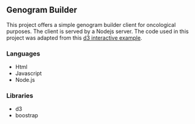 ## Genogram Builder

This project offers a simple genogram builder client for oncological purposes. The client is served by a Nodejs server. The code used in this project was adapted from this [d3 interactive example](https://bl.ocks.org/cjrd/6863459). 

### Languages

* Html
* Javascript
* Node.js

### Libraries

* d3
* boostrap